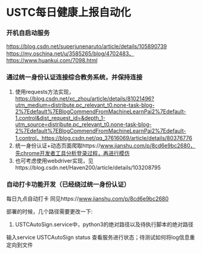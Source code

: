# USTC每日健康上报自动化

### 开机自启动服务

https://blog.csdn.net/superjunenaruto/article/details/105890739
https://my.oschina.net/u/3585265/blog/4702483、https://www.huankui.com/7098.html

### 通过统一身份认证连接综合教务系统，并保持连接

1. 使用requests方法实现，https://blog.csdn.net/xc_zhou/article/details/81021496?utm_medium=distribute.pc_relevant_t0.none-task-blog-2%7Edefault%7EBlogCommendFromMachineLearnPai2%7Edefault-1.control&dist_request_id=&depth_1-utm_source=distribute.pc_relevant_t0.none-task-blog-2%7Edefault%7EBlogCommendFromMachineLearnPai2%7Edefault-1.control，https://blog.csdn.net/qq_37616069/article/details/80376776
2. 统一身份认证+动态页面爬取https://www.jianshu.com/p/8cd6e9bc2680，先chrome开发者工具分析登录过程，再进行模仿
3. 也可考虑使用webdriver实现，见https://blog.csdn.net/Haven200/article/details/103208795

### 自动打卡功能开发（已经绕过统一身份认证）

每日九点自动打卡
同见https://www.jianshu.com/p/8cd6e9bc2680

部署的时候，几个路径需要更改一下:
1. USTCAutoSign.service中，python3的绝对路径以及待执行脚本的绝对路径

输入service USTCAutoSign status 查看服务进行状态；待测试如何将log信息重定向到文件